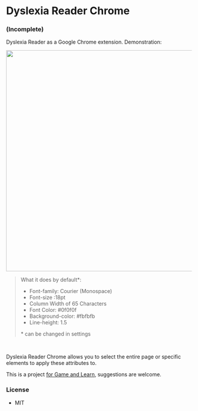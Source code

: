 # Dyslexia Reader Chrome
### (Incomplete)

Dyslexia Reader as a Google Chrome extension. Demonstration:


<img src="http://gameandlearn.org/images/dyslexia_reader_chrome_img_large.png" width="600px">
 
 <br>
<blockquote>
What it does by default*:

 * Font-family: Courier (Monospace)
 * Font-size :18pt
 * Column Width of 65 Characters
 * Font Color: \#0f0f0f
 * Background-color: \#fbfbfb
 * Line-height: 1.5
 
\* can be changed in settings
</blockquote><br>

Dyslexia Reader Chrome allows you to select the entire page or specific elements to apply these attributes to.

This is a project [for Game and Learn](http://gameandlearn.org), suggestions are welcome.


### License

 * MIT